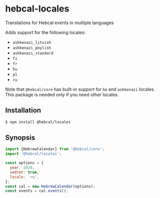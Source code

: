 # hebcal-locales
Translations for Hebcal events in multiple languages

Adds support for the following locales:

* `ashkenazi_litvish`
* `ashkenazi_poylish`
* `ashkenazi_standard`
* `fi`
* `fr`
* `hu`
* `pl`
* `ru`

Note that `@hebcal/core` has built-in support for `he` and `ashkenazi` locales.
This package is needed only if you need other locales.

## Installation
```bash
$ npm install @hebcal/locales
```

## Synopsis
```javascript
import {HebrewCalendar} from '@hebcal/core';
import '@hebcal/locales';

const options = {
  year: 2020,
  sedrot: true,
  locale: 'ru',
};
const cal = new HebrewCalendar(options);
const events = cal.events();
```
